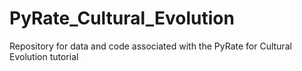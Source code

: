 # PyRate_Cultural_Evolution
Repository for data and code associated with the PyRate for Cultural Evolution tutorial
